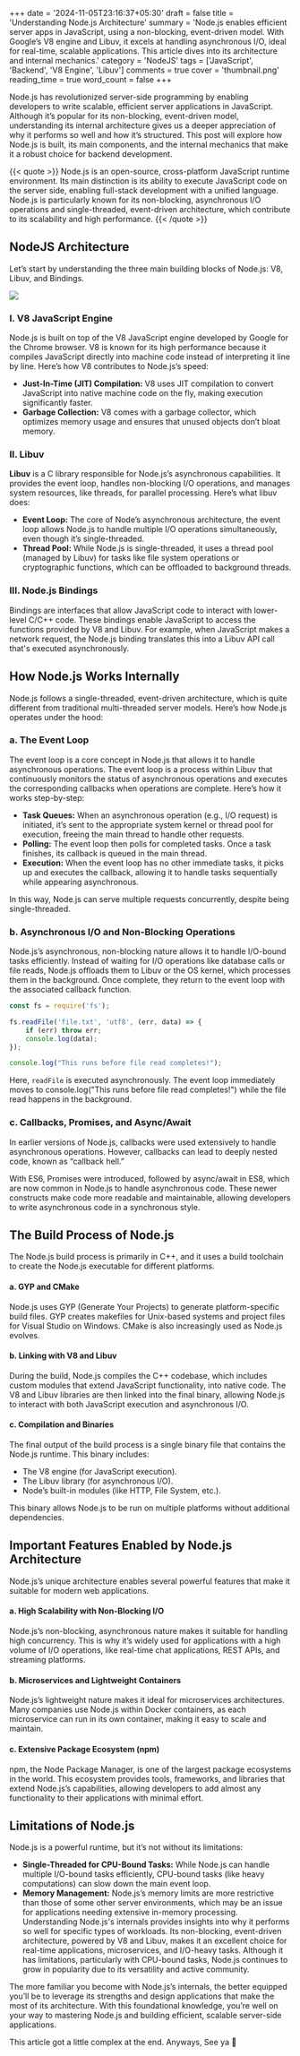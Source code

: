 +++
date = '2024-11-05T23:16:37+05:30'
draft = false
title = 'Understanding Node.js Architecture'
summary = 'Node.js enables efficient server apps in JavaScript, using a non-blocking, event-driven model. With Google’s V8 engine and Libuv, it excels at handling asynchronous I/O, ideal for real-time, scalable applications. This article dives into its architecture and internal mechanics.'
category = 'NodeJS'
tags = ['JavaScript', 'Backend', 'V8 Engine', 'Libuv']
comments = true
cover = 'thumbnail.png'
reading_time = true
word_count = false
+++

Node.js has revolutionized server-side programming by enabling developers to write scalable, efficient server applications in JavaScript. Although it’s popular for its non-blocking, event-driven model, understanding its internal architecture gives us a deeper appreciation of why it performs so well and how it’s structured. This post will explore how Node.js is built, its main components, and the internal mechanics that make it a robust choice for backend development.

{{< quote >}}
Node.js is an open-source, cross-platform JavaScript runtime environment. Its main distinction is its ability to execute JavaScript code on the server side, enabling full-stack development with a unified language. Node.js is particularly known for its non-blocking, asynchronous I/O operations and single-threaded, event-driven architecture, which contribute to its scalability and high performance.
{{< /quote >}}

## NodeJS Architecture
Let’s start by understanding the three main building blocks of Node.js: V8, Libuv, and Bindings.

![](nodejs-architecture.png)

### I. V8 JavaScript Engine
Node.js is built on top of the V8 JavaScript engine developed by Google for the Chrome browser. V8 is known for its high performance because it compiles JavaScript directly into machine code instead of interpreting it line by line. Here’s how V8 contributes to Node.js’s speed:
- **Just-In-Time (JIT) Compilation:** V8 uses JIT compilation to convert JavaScript into native machine code on the fly, making execution significantly faster.
- **Garbage Collection:** V8 comes with a garbage collector, which optimizes memory usage and ensures that unused objects don’t bloat memory.


### II. Libuv
**Libuv** is a C library responsible for Node.js’s asynchronous capabilities. It provides the event loop, handles non-blocking I/O operations, and manages system resources, like threads, for parallel processing. Here’s what libuv does:

- **Event Loop:** The core of Node’s asynchronous architecture, the event loop allows Node.js to handle multiple I/O operations simultaneously, even though it’s single-threaded.
- **Thread Pool:** While Node.js is single-threaded, it uses a thread pool (managed by Libuv) for tasks like file system operations or cryptographic functions, which can be offloaded to background threads.


### III. Node.js Bindings
Bindings are interfaces that allow JavaScript code to interact with lower-level C/C++ code. These bindings enable JavaScript to access the functions provided by V8 and Libuv. For example, when JavaScript makes a network request, the Node.js binding translates this into a Libuv API call that's executed asynchronously.

## How Node.js Works Internally
Node.js follows a single-threaded, event-driven architecture, which is quite different from traditional multi-threaded server models. Here’s how Node.js operates under the hood:

### a. The Event Loop
The event loop is a core concept in Node.js that allows it to handle asynchronous operations. The event loop is a process within Libuv that continuously monitors the status of asynchronous operations and executes the corresponding callbacks when operations are complete. Here’s how it works step-by-step:

- **Task Queues:** When an asynchronous operation (e.g., I/O request) is initiated, it’s sent to the appropriate system kernel or thread pool for execution, freeing the main thread to handle other requests.
- **Polling:** The event loop then polls for completed tasks. Once a task finishes, its callback is queued in the main thread.
- **Execution:** When the event loop has no other immediate tasks, it picks up and executes the callback, allowing it to handle tasks sequentially while appearing asynchronous.


In this way, Node.js can serve multiple requests concurrently, despite being single-threaded.

### b. Asynchronous I/O and Non-Blocking Operations
Node.js’s asynchronous, non-blocking nature allows it to handle I/O-bound tasks efficiently. Instead of waiting for I/O operations like database calls or file reads, Node.js offloads them to Libuv or the OS kernel, which processes them in the background. Once complete, they return to the event loop with the associated callback function.

```js
const fs = require('fs');

fs.readFile('file.txt', 'utf8', (err, data) => {
    if (err) throw err;
    console.log(data);
});

console.log("This runs before file read completes!");
```

Here, `readFile` is executed asynchronously. The event loop immediately moves to console.log("This runs before file read completes!") while the file read happens in the background.

### c. Callbacks, Promises, and Async/Await
In earlier versions of Node.js, callbacks were used extensively to handle asynchronous operations. However, callbacks can lead to deeply nested code, known as “callback hell.”

With ES6, Promises were introduced, followed by async/await in ES8, which are now common in Node.js to handle asynchronous code. These newer constructs make code more readable and maintainable, allowing developers to write asynchronous code in a synchronous style.

## The Build Process of Node.js
The Node.js build process is primarily in C++, and it uses a build toolchain to create the Node.js executable for different platforms.

#### a. GYP and CMake
Node.js uses GYP (Generate Your Projects) to generate platform-specific build files. GYP creates makefiles for Unix-based systems and project files for Visual Studio on Windows. CMake is also increasingly used as Node.js evolves.

#### b. Linking with V8 and Libuv
During the build, Node.js compiles the C++ codebase, which includes custom modules that extend JavaScript functionality, into native code. The V8 and Libuv libraries are then linked into the final binary, allowing Node.js to interact with both JavaScript execution and asynchronous I/O.

#### c. Compilation and Binaries
The final output of the build process is a single binary file that contains the Node.js runtime. This binary includes:

- The V8 engine (for JavaScript execution).
- The Libuv library (for asynchronous I/O).
- Node’s built-in modules (like HTTP, File System, etc.).

This binary allows Node.js to be run on multiple platforms without additional dependencies.

## Important Features Enabled by Node.js Architecture
Node.js’s unique architecture enables several powerful features that make it suitable for modern web applications.

#### a. High Scalability with Non-Blocking I/O
Node.js’s non-blocking, asynchronous nature makes it suitable for handling high concurrency. This is why it’s widely used for applications with a high volume of I/O operations, like real-time chat applications, REST APIs, and streaming platforms.

#### b. Microservices and Lightweight Containers
Node.js’s lightweight nature makes it ideal for microservices architectures. Many companies use Node.js within Docker containers, as each microservice can run in its own container, making it easy to scale and maintain.

#### c. Extensive Package Ecosystem (npm)
npm, the Node Package Manager, is one of the largest package ecosystems in the world. This ecosystem provides tools, frameworks, and libraries that extend Node.js’s capabilities, allowing developers to add almost any functionality to their applications with minimal effort.

## Limitations of Node.js
Node.js is a powerful runtime, but it’s not without its limitations:

- **Single-Threaded for CPU-Bound Tasks:** While Node.js can handle multiple I/O-bound tasks efficiently, CPU-bound tasks (like heavy computations) can slow down the main event loop.
- **Memory Management:** Node.js’s memory limits are more restrictive than those of some other server environments, which may be an issue for applications needing extensive in-memory processing.
Understanding Node.js's internals provides insights into why it performs so well for specific types of workloads. Its non-blocking, event-driven architecture, powered by V8 and Libuv, makes it an excellent choice for real-time applications, microservices, and I/O-heavy tasks. Although it has limitations, particularly with CPU-bound tasks, Node.js continues to grow in popularity due to its versatility and active community.

The more familiar you become with Node.js’s internals, the better equipped you’ll be to leverage its strengths and design applications that make the most of its architecture. With this foundational knowledge, you’re well on your way to mastering Node.js and building efficient, scalable server-side applications.

This article got a little complex at the end. Anyways, See ya 👋
